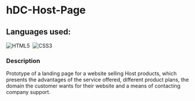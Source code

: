 # hDC-Host-Page

## Languages ​​used:
![HTML5](https://img.shields.io/badge/HTML5-E34F26?style=for-the-badge&logo=html5&logoColor=white)&nbsp;
![CSS3](https://img.shields.io/badge/CSS3-1572B6?style=for-the-badge&logo=css3&logoColor=white)&nbsp;

### Description
Prototype of a landing page for a website selling Host products, which presents the advantages of the service offered, different product plans, the domain the customer wants for their website and a means of contacting company support.